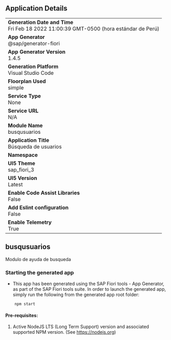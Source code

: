 ## Application Details
|               |
| ------------- |
|**Generation Date and Time**<br>Fri Feb 18 2022 11:00:39 GMT-0500 (hora estándar de Perú)|
|**App Generator**<br>@sap/generator-fiori|
|**App Generator Version**<br>1.4.5|
|**Generation Platform**<br>Visual Studio Code|
|**Floorplan Used**<br>simple|
|**Service Type**<br>None|
|**Service URL**<br>N/A
|**Module Name**<br>busqusuarios|
|**Application Title**<br>Búsqueda de usuarios|
|**Namespace**<br>|
|**UI5 Theme**<br>sap_fiori_3|
|**UI5 Version**<br>Latest|
|**Enable Code Assist Libraries**<br>False|
|**Add Eslint configuration**<br>False|
|**Enable Telemetry**<br>True|

## busqusuarios

Modulo de ayuda de busqueda

### Starting the generated app

-   This app has been generated using the SAP Fiori tools - App Generator, as part of the SAP Fiori tools suite.  In order to launch the generated app, simply run the following from the generated app root folder:

```
    npm start
```

#### Pre-requisites:

1. Active NodeJS LTS (Long Term Support) version and associated supported NPM version.  (See https://nodejs.org)


